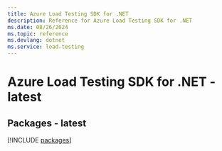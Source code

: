 ```yaml
---
title: Azure Load Testing SDK for .NET
description: Reference for Azure Load Testing SDK for .NET
ms.date: 08/26/2024
ms.topic: reference
ms.devlang: dotnet
ms.service: load-testing
---
```

# Azure Load Testing SDK for .NET - latest
## Packages - latest
[!INCLUDE [packages](load-testing-index.md)]